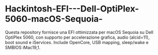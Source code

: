 # Hackintosh-EFI---Dell-OptiPlex-5060-macOS-Sequoia-
Questa repository fornisce una EFI ottimizzata per macOS Sequoia su Dell OptiPlex 5060, con supporto per accelerazione grafica, audio (alcid=11), boot sound e iServices. Include OpenCore, USB mapping, sleep/wake e SMBIOS iMac19,1.
